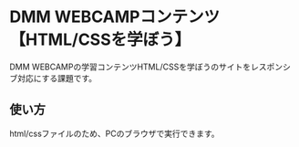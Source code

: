 # DMM WEBCAMPコンテンツ【HTML/CSSを学ぼう】
DMM WEBCAMPの学習コンテンツHTML/CSSを学ぼうのサイトをレスポンシブ対応にする課題です。
## 使い方
html/cssファイルのため、PCのブラウザで実行できます。

